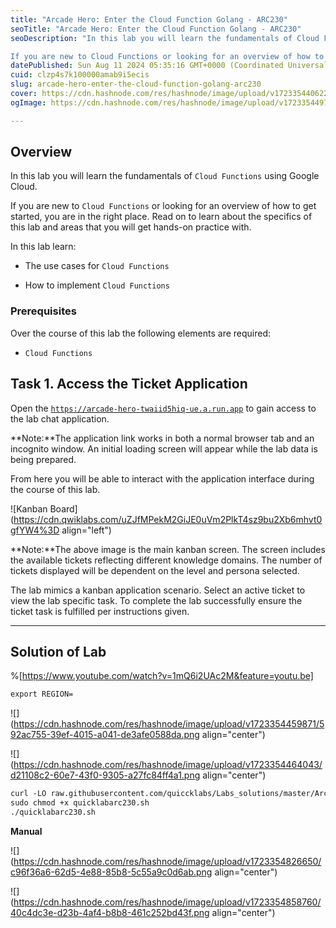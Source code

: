 ```yaml
---
title: "Arcade Hero: Enter the Cloud Function Golang - ARC230"
seoTitle: "Arcade Hero: Enter the Cloud Function Golang - ARC230"
seoDescription: "In this lab you will learn the fundamentals of Cloud Functions using Google Cloud.

If you are new to Cloud Functions or looking for an overview of how to g"
datePublished: Sun Aug 11 2024 05:35:16 GMT+0000 (Coordinated Universal Time)
cuid: clzp4s7k100000amab9i5ecis
slug: arcade-hero-enter-the-cloud-function-golang-arc230
cover: https://cdn.hashnode.com/res/hashnode/image/upload/v1723354406220/380cf310-3934-4cf7-b1d6-b1c6e45dc677.png
ogImage: https://cdn.hashnode.com/res/hashnode/image/upload/v1723354497117/30672f9a-03e2-4d13-8eb2-2d6ec836eb2b.png

---
```


## **Overview**

In this lab you will learn the fundamentals of `Cloud Functions` using Google Cloud.

If you are new to `Cloud Functions` or looking for an overview of how to get started, you are in the right place. Read on to learn about the specifics of this lab and areas that you will get hands-on practice with.

In this lab learn:

* The use cases for `Cloud Functions`
    
* How to implement `Cloud Functions`
    

### Prerequisites

Over the course of this lab the following elements are required:

* `Cloud Functions`
    

## **Task 1. Access the Ticket Application**

Open the [`https://arcade-hero-twaiid5hiq-ue.a.run.app`](https://arcade-hero-twaiid5hiq-ue.a.run.app) to gain access to the lab chat application.

\*\*Note:\*\*The application link works in both a normal browser tab and an incognito window. An initial loading screen will appear while the lab data is being prepared.

From here you will be able to interact with the application interface during the course of this lab.

![Kanban Board](https://cdn.qwiklabs.com/uZJfMPekM2GiJE0uVm2PlkT4sz9bu2Xb6mhvt0gfYW4%3D align="left")

\*\*Note:\*\*The above image is the main kanban screen. The screen includes the available tickets reflecting different knowledge domains. The number of tickets displayed will be dependent on the level and persona selected.

The lab mimics a kanban application scenario. Select an active ticket to view the lab specific task. To complete the lab successfully ensure the ticket task is fulfilled per instructions given.

---

## Solution of Lab

%[https://www.youtube.com/watch?v=1mQ6i2UAc2M&feature=youtu.be] 

```apache
export REGION=
```

![](https://cdn.hashnode.com/res/hashnode/image/upload/v1723354459871/592ac755-39ef-4015-a041-de3afe0588da.png align="center")

![](https://cdn.hashnode.com/res/hashnode/image/upload/v1723354464043/d21108c2-60e7-43f0-9305-a27fc84ff4a1.png align="center")

```apache
curl -LO raw.githubusercontent.com/quiccklabs/Labs_solutions/master/Arcade%20Hero/quicklabarc230.sh
sudo chmod +x quicklabarc230.sh
./quicklabarc230.sh
```

**Manual**

![](https://cdn.hashnode.com/res/hashnode/image/upload/v1723354826650/c96f36a6-62d5-4e88-85b8-5c55a9c0d6ab.png align="center")

![](https://cdn.hashnode.com/res/hashnode/image/upload/v1723354858760/40c4dc3e-d23b-4af4-b8b8-461c252bd43f.png align="center")